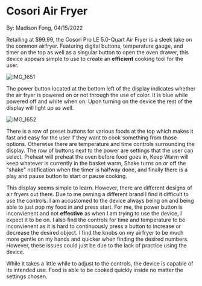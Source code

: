 # Cosori Air Fryer
By: Madison Fong, 04/15/2022

Retailing at $99.99, the Cosori Pro LE 5.0-Quart Air Fryer is a sleek take on the common airfryer. Featuring digital buttons, temperature gauge, and timer on the top as
well as a singular button to open the oven drawer, this device appears simple to use to create an **efficient** cooking tool for the user. 

![IMG_1651](https://user-images.githubusercontent.com/70239363/163656998-4c60322d-3de7-4548-8959-bcee2602253c.JPG)

The power button located at the bottom left of the display indicates whether the air fryer is powered on or not through the use of color. It is blue while powered off and
white when on. Upon turning on the device the rest of the display will light up as well.

![IMG_1652](https://user-images.githubusercontent.com/70239363/163656921-4afcde4d-cac7-4b44-a6bf-b074163df40f.JPG)

There is a row of preset buttons for various foods at the top which makes it fast and easy for the user if they want to cook something from those options. Otherwise there
are temperature and time controls surrounding the display. The row of buttons next to the power are settings that the user can select. Preheat will preheat the oven before
food goes in, Keep Warm will keep whatever is currently in the basket warm, Shake turns on or off the "shake" notification when the timer is halfway done, and finally there
is a play and pause button to start or pause cooking. 

This display seems simple to learn. However, there are different designs of air fryers out there. Due to me owning a different brand I find it difficult to use the controls.
I am accustomed to the device always being on and being able to just pop my food in and press start. For me, the power button is inconvienent and not **effective** as when
I am trying to use the device, I expect it to be on. I also find the controls for time and temperature to be inconvienent as it is hard to continuously press a button to
increase or decrease the desired object. I find the knobs on my airfryer to be much more gentle on my hands and quicker when finding the desired numbers. However, these
issues could just be due to the lack of practice using the device.

While it takes a little while to adjust to the controls, the device is capable of its intended use. Food is able to be cooked quickly inside no matter the settings chosen.
